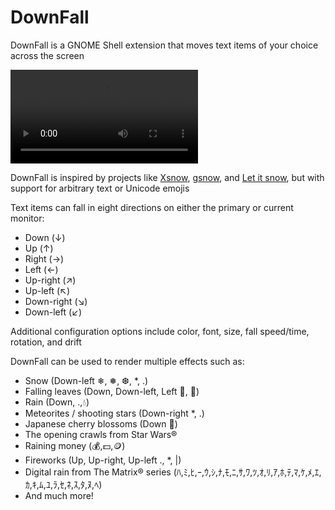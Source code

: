 # DownFall
DownFall is a GNOME Shell extension that moves text items of your choice across the screen  

!["DownFall video"](./media/DownFall.mov)

DownFall is inspired by projects like [Xsnow](https://janswaal.home.xs4all.nl/Xsnow/), [gsnow](https://extensions.gnome.org/extension/1156/gsnow/), and [Let it snow](https://bitbucket.org/matban/let-it-snow), but with support for arbitrary text or Unicode emojis

Text items can fall in eight directions on either the primary or current monitor:  
* Down (↓)
* Up (↑)
* Right (→)
* Left (←)
* Up-right (↗)
* Up-left (↖)
* Down-right (↘)
* Down-left (↙)

Additional configuration options include color, font, size, fall speed/time, rotation, and drift

DownFall can be used to render multiple effects such as:  
* Snow (Down-left ❄, ❅, ❆, *, .)
* Falling leaves (Down, Down-left, Left 🍁️, 🍂️)
* Rain (Down, .,💧️)
* Meteorites / shooting stars (Down-right *, .)
* Japanese cherry blossoms (Down 🌸️)
* The opening crawls from Star Wars®
* Raining money (💰️,💵️,🪙️)
* Fireworks (Up, Up-right, Up-left ., *, |)
* Digital rain from The Matrix® series (ﾊ,ﾐ,ﾋ,ｰ,ｳ,ｼ,ﾅ,ﾓ,ﾆ,ｻ,ﾜ,ﾂ,ｵ,ﾘ,ｱ,ﾎ,ﾃ,ﾏ,ｹ,ﾒ,ｴ,ｶ,ｷ,ﾑ,ﾕ,ﾗ,ｾ,ﾈ,ｽ,ﾀ,ﾇ,ﾍ)
* And much more!
